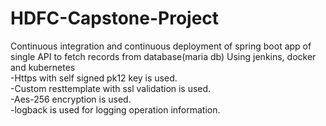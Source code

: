 # HDFC-Capstone-Project

Continuous integration and continuous deployment of spring boot app of single API to fetch records from database(maria db) Using  jenkins, docker and kubernetes <br>
-Https with self signed pk12 key is used. <br>
-Custom resttemplate with ssl validation is used. <br>
-Aes-256 encryption is used. <br>
-logback is used for logging operation information.<br>
